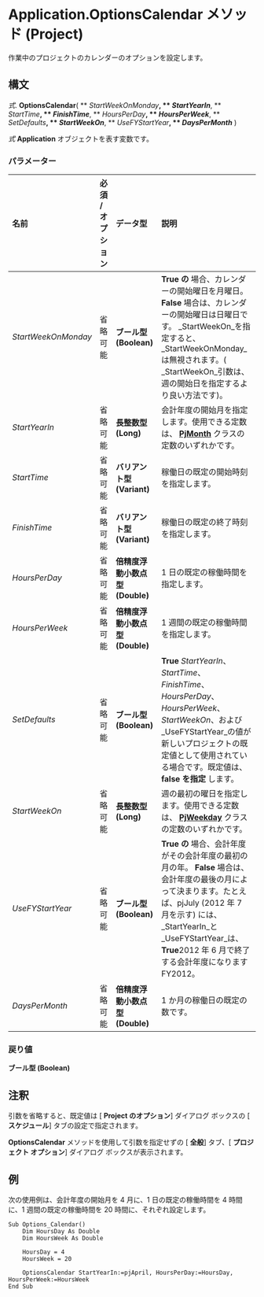 
# Application.OptionsCalendar メソッド (Project)

作業中のプロジェクトのカレンダーのオプションを設定します。


## 構文

 _式_. **OptionsCalendar**( ** _StartWeekOnMonday_**, ** _StartYearIn_**, ** _StartTime_**, ** _FinishTime_**, ** _HoursPerDay_**, ** _HoursPerWeek_**, ** _SetDefaults_**, ** _StartWeekOn_**, ** _UseFYStartYear_**, ** _DaysPerMonth_** )

 _式_ **Application** オブジェクトを表す変数です。


### パラメーター



|**名前**|**必須 / オプション**|**データ型**|**説明**|
|:-----|:-----|:-----|:-----|
| _StartWeekOnMonday_|省略可能|**ブール型 (Boolean)**|**True の** 場合、カレンダーの開始曜日を月曜日。 **False** 場合は、カレンダーの開始曜日は日曜日です。 _StartWeekOn_を指定すると、  _StartWeekOnMonday_は無視されます。(  _StartWeekOn_引数は、週の開始日を指定するより良い方法です)。|
| _StartYearIn_|省略可能|**長整数型 (Long)**|会計年度の開始月を指定します。使用できる定数は、 **[PjMonth](a9bc801a-d92d-bcc4-cf97-6e370ceec0aa.md)** クラスの定数のいずれかです。|
| _StartTime_|省略可能|**バリアント型 (Variant)**|稼働日の既定の開始時刻を指定します。|
| _FinishTime_|省略可能|**バリアント型 (Variant)**|稼働日の既定の終了時刻を指定します。|
| _HoursPerDay_|省略可能|**倍精度浮動小数点型 (Double)**|1 日の既定の稼働時間を指定します。|
| _HoursPerWeek_|省略可能|**倍精度浮動小数点型 (Double)**|1 週間の既定の稼働時間を指定します。|
| _SetDefaults_|省略可能|**ブール型 (Boolean)**|**True** _StartYearIn_、  _StartTime_、  _FinishTime_、  _HoursPerDay_、  _HoursPerWeek_、  _StartWeekOn_、および _UseFYStartYear_の値が新しいプロジェクトの既定値として使用されている場合です。既定値は、  **false を指定** します。|
| _StartWeekOn_|省略可能|**長整数型 (Long)**|週の最初の曜日を指定します。使用できる定数は、 **[PjWeekday](02572463-5e6d-e62e-6776-2e24359980aa.md)** クラスの定数のいずれかです。|
| _UseFYStartYear_|省略可能|**ブール型 (Boolean)**|**True の** 場合、会計年度がその会計年度の最初の月の年。 **False** 場合は、会計年度の最後の月によって決まります。たとえば、pjJuly (2012 年 7 月を示す) には、  _StartYearIn_と _UseFYStartYear_は、  **True**2012 年 6 月で終了する会計年度になります FY2012。|
| _DaysPerMonth_|省略可能|**倍精度浮動小数点型 (Double)**|1 か月の稼働日の既定の数です。|

### 戻り値

 **ブール型 (Boolean)**


## 注釈

引数を省略すると、既定値は [ **Project のオプション**] ダイアログ ボックスの [ **スケジュール**] タブの設定で指定されます。

 **OptionsCalendar** メソッドを使用して引数を指定せずの [ **全般**] タブ、[ **プロジェクト オプション**] ダイアログ ボックスが表示されます。


## 例

次の使用例は、会計年度の開始月を 4 月に、1 日の既定の稼働時間を 4 時間に、1 週間の既定の稼働時間を 20 時間に、それぞれ設定します。


```
Sub Options_Calendar() 
    Dim HoursDay As Double 
    Dim HoursWeek As Double 
 
    HoursDay = 4 
    HoursWeek = 20 
 
    OptionsCalendar StartYearIn:=pjApril, HoursPerDay:=HoursDay, HoursPerWeek:=HoursWeek 
End Sub
```

